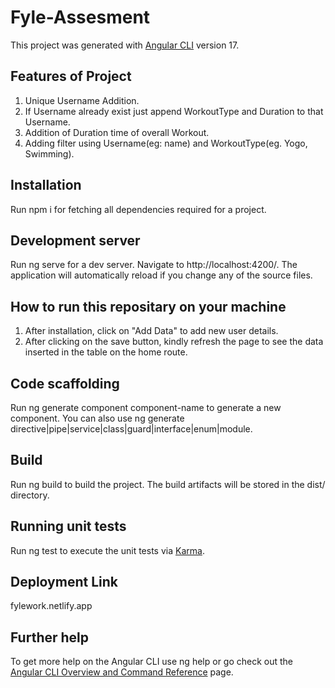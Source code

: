 # Fyle-Assesment

This project was generated with [Angular CLI](https://github.com/angular/angular-cli) version 17.

## Features of Project
1. Unique Username Addition.
2. If Username already exist just append WorkoutType and Duration to that Username.
3. Addition of Duration time of overall Workout.
4. Adding filter using Username(eg: name) and WorkoutType(eg. Yogo, Swimming).


## Installation
Run npm i for fetching all dependencies required for a project.
## Development server

Run ng serve for a dev server. Navigate to http://localhost:4200/. The application will automatically reload if you change any of the source files.


## How to run this repositary on your machine
1. After installation, click on "Add Data" to add new user details.
2. After clicking on the save button, kindly refresh the page to see the data inserted in the table on the home route.

## Code scaffolding

Run ng generate component component-name to generate a new component. You can also use ng generate directive|pipe|service|class|guard|interface|enum|module.

## Build

Run ng build to build the project. The build artifacts will be stored in the dist/ directory.

## Running unit tests

Run ng test to execute the unit tests via [Karma](https://karma-runner.github.io).


## Deployment Link

fylework.netlify.app

## Further help

To get more help on the Angular CLI use ng help or go check out the [Angular CLI Overview and Command Reference](https://angular.io/cli) page.
